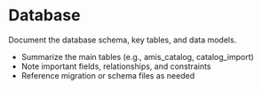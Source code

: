 # Database

Document the database schema, key tables, and data models.

- Summarize the main tables (e.g., amis_catalog, catalog_import)
- Note important fields, relationships, and constraints
- Reference migration or schema files as needed
